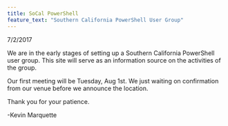 ```yaml
---
title: SoCal PowerShell
feature_text: "Southern California PowerShell User Group"
---
```


7/2/2017

We are in the early stages of setting up a Southern California PowerShell user group. This site will serve as an information source on the activities of the group.

Our first meeting will be Tuesday, Aug 1st. We just waiting on confirmation from our venue before we announce the location.

Thank you for your patience.

-Kevin Marquette
